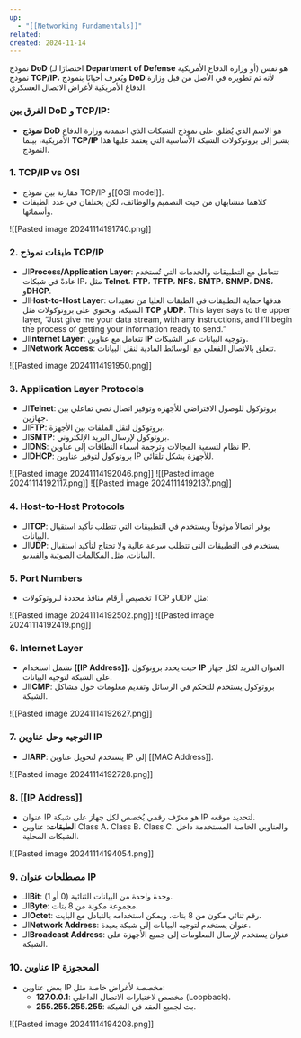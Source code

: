 ```yaml
---
up:
  - "[[Networking Fundamentals]]"
related: 
created: 2024-11-14
---
```


نموذج **DoD** (اختصارًا لـ **Department of Defense** أو وزارة الدفاع الأمريكية) هو نفس نموذج **TCP/IP**، ويُعرف أحيانًا بنموذج **DoD** لأنه تم تطويره في الأصل من قبل وزارة الدفاع الأمريكية لأغراض الاتصال العسكري.

### الفرق بين DoD و TCP/IP:
- **نموذج DoD** هو الاسم الذي يُطلق على نموذج الشبكات الذي اعتمدته وزارة الدفاع الأمريكية، بينما **TCP/IP** يشير إلى بروتوكولات الشبكة الأساسية التي يعتمد عليها هذا النموذج.
### 1. TCP/IP vs OSI
   - مقارنة بين نموذج TCP/IP و[[OSI model]]. 
   - كلاهما متشابهان من حيث التصميم والوظائف، لكن يختلفان في عدد الطبقات وأسمائها.

![[Pasted image 20241114191740.png]]
### 2. طبقات نموذج TCP/IP
   - الـ**Process/Application Layer**: تتعامل مع التطبيقات والخدمات التي تُستخدم عادةً في شبكات IP، مثل **Telnet**، **FTP**، **TFTP**، **NFS**، **SMTP**، **SNMP**، **DNS**، و**DHCP**.
   - الـ**Host-to-Host Layer**: هدفها حماية التطبيقات في الطبقات العليا من تعقيدات الشبكة، وتحتوي على بروتوكولات مثل **TCP** و**UDP**.
     This layer says to the upper layer, “Just give me your data stream, with any instructions, and I’ll begin the process of getting your information ready to send.”
   - الـ**Internet Layer**: تتعامل مع عناوين **IP** وتوجيه البيانات عبر الشبكات.
   - الـ**Network Access**: تتعلق بالاتصال الفعلي مع الوسائط المادية لنقل البيانات.

![[Pasted image 20241114191950.png]]


### 3. Application Layer Protocols
   - الـ**Telnet**: بروتوكول للوصول الافتراضي للأجهزة وتوفير اتصال نصي تفاعلي بين جهازين.
   - الـ**FTP**: بروتوكول لنقل الملفات بين الأجهزة.
   - الـ**SMTP**: بروتوكول لإرسال البريد الإلكتروني.
   - الـ**DNS**: نظام لتسمية المجالات وترجمة أسماء النطاقات إلى عناوين IP.
   - الـ**DHCP**: بروتوكول لتوفير عناوين IP للأجهزة بشكل تلقائي.

![[Pasted image 20241114192046.png]]
![[Pasted image 20241114192117.png]]
![[Pasted image 20241114192137.png]]
### 4. Host-to-Host Protocols
   - الـ**TCP**: يوفر اتصالاً موثوقاً ويستخدم في التطبيقات التي تتطلب تأكيد استقبال البيانات.
   - الـ**UDP**: يستخدم في التطبيقات التي تتطلب سرعة عالية ولا تحتاج لتأكيد استقبال البيانات، مثل المكالمات الصوتية والفيديو.

### 5. Port Numbers
   - تخصيص أرقام منافذ محددة لبروتوكولات TCP وUDP مثل:

![[Pasted image 20241114192502.png]]
![[Pasted image 20241114192419.png]]
### 6. Internet Layer
   - تشمل استخدام **[[IP Address]]**، حيث يحدد بروتوكول **IP** العنوان الفريد لكل جهاز على الشبكة لتوجيه البيانات.
   - الـ**ICMP**: بروتوكول يستخدم للتحكم في الرسائل وتقديم معلومات حول مشاكل الشبكة.

![[Pasted image 20241114192627.png]]
### 7. التوجيه وحل عناوين IP
   - الـ**ARP**: يستخدم لتحويل عناوين IP إلى [[MAC Address]].

![[Pasted image 20241114192728.png]]
### 8. [[IP Address]]
   - عنوان IP هو معرّف رقمي يُخصص لكل جهاز على شبكة IP لتحديد موقعه.
   - **الطبقات**: عناوين Class A، Class B، Class C، والعناوين الخاصة المستخدمة داخل الشبكات المحلية.

![[Pasted image 20241114194054.png]]
### 9. مصطلحات عنوان IP
   - الـ**Bit**: وحدة واحدة من البيانات الثنائية (0 أو 1).
   - الـ**Byte**: مجموعة مكونة من 8 بتات.
   - الـ**Octet**: رقم ثنائي مكون من 8 بتات، ويمكن استخدامه بالتبادل مع البايت.
   - الـ**Network Address**: عنوان يستخدم لتوجيه البيانات إلى شبكة بعيدة.
   - الـ**Broadcast Address**: عنوان يستخدم لإرسال المعلومات إلى جميع الأجهزة على الشبكة.

### 10. عناوين IP المحجوزة
   - بعض عناوين IP مخصصة لأغراض خاصة مثل:
     - **127.0.0.1**: مخصص لاختبارات الاتصال الداخلي (Loopback).
     - **255.255.255.255**: بث لجميع العقد في الشبكة.

![[Pasted image 20241114194208.png]]
